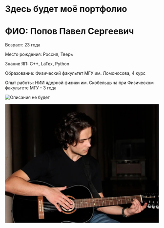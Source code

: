

# Здесь будет моё портфолио

# ФИО: Попов Павел Сергеевич

Возраст: 23 года

Место рождения: Россия, Тверь

Знание ЯП:  C++, LaTex, Python

Образование: Физический факультет МГУ им. Ломоносова, 4 курс

Опыт работы: НИИ ядерной физики им. Скобельцына при 
Физическом факультете МГУ - 3 года

![Описания не будет](https://vk.com/pozivnoy_sarmat?z=photo258435281_457247074%2Falbum258435281_0%2Frev)


![text](my_image.jpg)
